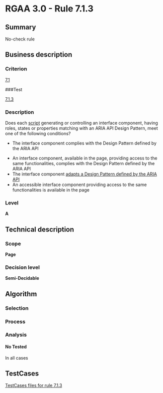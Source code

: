 # RGAA 3.0 -  Rule 7.1.3

## Summary

No-check rule

## Business description

### Criterion

[7.1](http://asqatasun.github.io/RGAA--3.0--EN/RGAA3.0_Criteria_English_version_v1.html#crit-7-1)

###Test

[7.1.3](http://asqatasun.github.io/RGAA--3.0--EN/RGAA3.0_Criteria_English_version_v1.html#test-7.1.3)

### Description
Does each <a href="http://asqatasun.github.io/RGAA--3.0--EN/RGAA3.0_Glossary_English_version_v1.html#mScript">script</a>
    generating or controlling an interface component,
    having roles, states or properties matching with an
    ARIA API Design Pattern, meet one of the following
    conditions?
    <ul><li> The interface component
   complies with the Design Pattern defined by the
   ARIA API</li>
  <li>An interface component,
   available in the page, providing access to the same
   functionalities, complies
   with the Design Pattern defined by the ARIA API</li>
  <li>The interface component <a href="http://asqatasun.github.io/RGAA--3.0--EN/RGAA3.0_Glossary_English_version_v1.html#mAdaptsARIADP">adapts a Design Pattern defined by the ARIA API</a></li>
  <li>An accessible interface
   component providing access to the same
   functionalities is available in the page</li>
    </ul> 


### Level

**A**

## Technical description

### Scope

**Page**

### Decision level

**Semi-Decidable**

## Algorithm

### Selection

### Process

### Analysis

#### No Tested 

In all cases



##  TestCases 

[TestCases files for rule 7.1.3](https://github.com/Asqatasun/Asqatasun/tree/master/rules/rules-rgaa3.0/src/test/resources/testcases/rgaa30/Rgaa30Rule070103/) 


